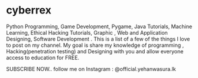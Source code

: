 # cyberrex
Python Programming, Game Development, Pygame, Java Tutorials,  Machine Learning, Ethical Hacking Tutorials, Graphic , Web and Application Designing, Software Development . This is a list of a few of the things I love to post on my channel. My goal is share my knowledge of programming , Hacking(penetration testing) and Designing with you and allow everyone access to education for FREE.

SUBSCRIBE NOW..
follow me on Instagram : @official.yehanwasura.lk
